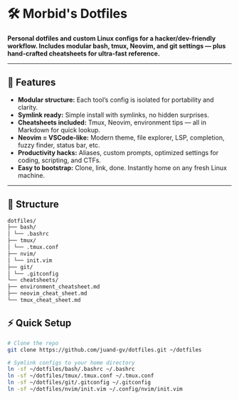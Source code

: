 # 🛠️ Morbid's Dotfiles

**Personal dotfiles and custom Linux configs for a hacker/dev-friendly workflow. Includes modular bash, tmux, Neovim, and git settings — plus hand-crafted cheatsheets for ultra-fast reference.**

---

## 🚀 Features

- **Modular structure:** Each tool’s config is isolated for portability and clarity.
- **Symlink ready:** Simple install with symlinks, no hidden surprises.
- **Cheatsheets included:** Tmux, Neovim, environment tips — all in Markdown for quick lookup.
- **Neovim = VSCode-like:** Modern theme, file explorer, LSP, completion, fuzzy finder, status bar, etc.
- **Productivity hacks:** Aliases, custom prompts, optimized settings for coding, scripting, and CTFs.
- **Easy to bootstrap:** Clone, link, done. Instantly home on any fresh Linux machine.

---

## 📁 Structure

```Bash
dotfiles/
├── bash/
│ └── .bashrc
├── tmux/
│ └── .tmux.conf
├── nvim/
│ └── init.vim
├── git/
│ └── .gitconfig
└── cheatsheets/
├── environment_cheatsheet.md
├── neovim_cheat_sheet.md
└── tmux_cheat_sheet.md
```

## ⚡ Quick Setup

```bash
# Clone the repo
git clone https://github.com/juand-gv/dotfiles.git ~/dotfiles

# Symlink configs to your home directory
ln -sf ~/dotfiles/bash/.bashrc ~/.bashrc
ln -sf ~/dotfiles/tmux/.tmux.conf ~/.tmux.conf
ln -sf ~/dotfiles/git/.gitconfig ~/.gitconfig
ln -sf ~/dotfiles/nvim/init.vim ~/.config/nvim/init.vim
```
